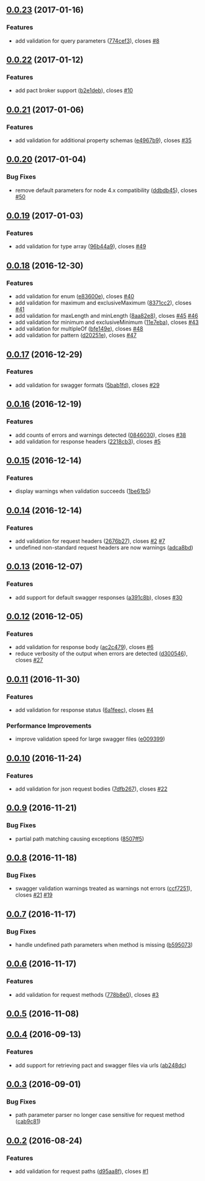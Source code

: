 <a name="0.0.23"></a>
## [0.0.23](https://bitbucket.org/atlassian/swagger-pact-validator/compare/0.0.22...v0.0.23) (2017-01-16)


### Features

* add validation for query parameters ([774cef3](https://bitbucket.org/atlassian/swagger-pact-validator/commits/774cef3)), closes [#8](https://bitbucket.org/atlassian/swagger-pact-validator/issue/8)



<a name="0.0.22"></a>
## [0.0.22](https://bitbucket.org/atlassian/swagger-pact-validator/compare/0.0.21...v0.0.22) (2017-01-12)


### Features

* add pact broker support ([b2e1deb](https://bitbucket.org/atlassian/swagger-pact-validator/commits/b2e1deb)), closes [#10](https://bitbucket.org/atlassian/swagger-pact-validator/issue/10)



<a name="0.0.21"></a>
## [0.0.21](https://bitbucket.org/atlassian/swagger-pact-validator/compare/0.0.20...v0.0.21) (2017-01-06)


### Features

* add validation for additional property schemas ([e4967b9](https://bitbucket.org/atlassian/swagger-pact-validator/commits/e4967b9)), closes [#35](https://bitbucket.org/atlassian/swagger-pact-validator/issue/35)



<a name="0.0.20"></a>
## [0.0.20](https://bitbucket.org/atlassian/swagger-pact-validator/compare/0.0.19...v0.0.20) (2017-01-04)


### Bug Fixes

* remove default parameters for node 4.x compatibility ([ddbdb45](https://bitbucket.org/atlassian/swagger-pact-validator/commits/ddbdb45)), closes [#50](https://bitbucket.org/atlassian/swagger-pact-validator/issue/50)



<a name="0.0.19"></a>
## [0.0.19](https://bitbucket.org/atlassian/swagger-pact-validator/compare/0.0.18...v0.0.19) (2017-01-03)


### Features

* add validation for type array ([96b44a9](https://bitbucket.org/atlassian/swagger-pact-validator/commits/96b44a9)), closes [#49](https://bitbucket.org/atlassian/swagger-pact-validator/issue/49)



<a name="0.0.18"></a>
## [0.0.18](https://bitbucket.org/atlassian/swagger-pact-validator/compare/0.0.17...v0.0.18) (2016-12-30)


### Features

* add validation for enum ([e83600e](https://bitbucket.org/atlassian/swagger-pact-validator/commits/e83600e)), closes [#40](https://bitbucket.org/atlassian/swagger-pact-validator/issue/40)
* add validation for maximum and exclusiveMaximum ([8371cc2](https://bitbucket.org/atlassian/swagger-pact-validator/commits/8371cc2)), closes [#41](https://bitbucket.org/atlassian/swagger-pact-validator/issue/41)
* add validation for maxLength and minLength ([8aa82e8](https://bitbucket.org/atlassian/swagger-pact-validator/commits/8aa82e8)), closes [#45](https://bitbucket.org/atlassian/swagger-pact-validator/issue/45) [#46](https://bitbucket.org/atlassian/swagger-pact-validator/issue/46)
* add validation for minimum and exclusiveMinimum ([11e7eba](https://bitbucket.org/atlassian/swagger-pact-validator/commits/11e7eba)), closes [#43](https://bitbucket.org/atlassian/swagger-pact-validator/issue/43)
* add validation for multipleOf ([bfe149e](https://bitbucket.org/atlassian/swagger-pact-validator/commits/bfe149e)), closes [#48](https://bitbucket.org/atlassian/swagger-pact-validator/issue/48)
* add validation for pattern ([d20251e](https://bitbucket.org/atlassian/swagger-pact-validator/commits/d20251e)), closes [#47](https://bitbucket.org/atlassian/swagger-pact-validator/issue/47)



<a name="0.0.17"></a>
## [0.0.17](https://bitbucket.org/atlassian/swagger-pact-validator/compare/0.0.16...v0.0.17) (2016-12-29)


### Features

* add validation for swagger formats ([5bab1fd](https://bitbucket.org/atlassian/swagger-pact-validator/commits/5bab1fd)), closes [#29](https://bitbucket.org/atlassian/swagger-pact-validator/issue/29)



<a name="0.0.16"></a>
## [0.0.16](https://bitbucket.org/atlassian/swagger-pact-validator/compare/0.0.15...v0.0.16) (2016-12-19)


### Features

* add counts of errors and warnings detected ([0846030](https://bitbucket.org/atlassian/swagger-pact-validator/commits/0846030)), closes [#38](https://bitbucket.org/atlassian/swagger-pact-validator/issue/38)
* add validation for response headers ([2218cb3](https://bitbucket.org/atlassian/swagger-pact-validator/commits/2218cb3)), closes [#5](https://bitbucket.org/atlassian/swagger-pact-validator/issue/5)



<a name="0.0.15"></a>
## [0.0.15](https://bitbucket.org/atlassian/swagger-pact-validator/compare/0.0.14...v0.0.15) (2016-12-14)


### Features

* display warnings when validation succeeds ([1be61b5](https://bitbucket.org/atlassian/swagger-pact-validator/commits/1be61b5))



<a name="0.0.14"></a>
## [0.0.14](https://bitbucket.org/atlassian/swagger-pact-validator/compare/0.0.13...v0.0.14) (2016-12-14)


### Features

* add validation for request headers ([2676b27](https://bitbucket.org/atlassian/swagger-pact-validator/commits/2676b27)), closes [#2](https://bitbucket.org/atlassian/swagger-pact-validator/issue/2) [#7](https://bitbucket.org/atlassian/swagger-pact-validator/issue/7)
* undefined non-standard request headers are now warnings ([adca8bd](https://bitbucket.org/atlassian/swagger-pact-validator/commits/adca8bd))



<a name="0.0.13"></a>
## [0.0.13](https://bitbucket.org/atlassian/swagger-pact-validator/compare/0.0.12...v0.0.13) (2016-12-07)


### Features

* add support for default swagger responses ([a391c8b](https://bitbucket.org/atlassian/swagger-pact-validator/commits/a391c8b)), closes [#30](https://bitbucket.org/atlassian/swagger-pact-validator/issue/30)



<a name="0.0.12"></a>
## [0.0.12](https://bitbucket.org/atlassian/swagger-pact-validator/compare/0.0.11...v0.0.12) (2016-12-05)


### Features

* add validation for response body ([ac2c479](https://bitbucket.org/atlassian/swagger-pact-validator/commits/ac2c479)), closes [#6](https://bitbucket.org/atlassian/swagger-pact-validator/issue/6)
* reduce verbosity of the output when errors are detected ([d300546](https://bitbucket.org/atlassian/swagger-pact-validator/commits/d300546)), closes [#27](https://bitbucket.org/atlassian/swagger-pact-validator/issue/27)



<a name="0.0.11"></a>
## [0.0.11](https://bitbucket.org/atlassian/swagger-pact-validator/compare/0.0.10...v0.0.11) (2016-11-30)


### Features

* add validation for response status ([6a1feec](https://bitbucket.org/atlassian/swagger-pact-validator/commits/6a1feec)), closes [#4](https://bitbucket.org/atlassian/swagger-pact-validator/issue/4)


### Performance Improvements

* improve validation speed for large swagger files ([e009399](https://bitbucket.org/atlassian/swagger-pact-validator/commits/e009399))



<a name="0.0.10"></a>
## [0.0.10](https://bitbucket.org/atlassian/swagger-pact-validator/compare/0.0.9...v0.0.10) (2016-11-24)


### Features

* add validation for json request bodies ([7dfb267](https://bitbucket.org/atlassian/swagger-pact-validator/commits/7dfb267)), closes [#22](https://bitbucket.org/atlassian/swagger-pact-validator/issue/22)



<a name="0.0.9"></a>
## [0.0.9](https://bitbucket.org/atlassian/swagger-pact-validator/compare/0.0.8...v0.0.9) (2016-11-21)


### Bug Fixes

* partial path matching causing exceptions ([8507ff5](https://bitbucket.org/atlassian/swagger-pact-validator/commits/8507ff5))



<a name="0.0.8"></a>
## [0.0.8](https://bitbucket.org/atlassian/swagger-pact-validator/compare/0.0.7...v0.0.8) (2016-11-18)


### Bug Fixes

* swagger validation warnings treated as warnings not errors ([ccf7251](https://bitbucket.org/atlassian/swagger-pact-validator/commits/ccf7251)), closes [#21](https://bitbucket.org/atlassian/swagger-pact-validator/issue/21) [#19](https://bitbucket.org/atlassian/swagger-pact-validator/issue/19)



<a name="0.0.7"></a>
## [0.0.7](https://bitbucket.org/atlassian/swagger-pact-validator/compare/0.0.6...v0.0.7) (2016-11-17)


### Bug Fixes

* handle undefined path parameters when method is missing ([b595073](https://bitbucket.org/atlassian/swagger-pact-validator/commits/b595073))



<a name="0.0.6"></a>
## [0.0.6](https://bitbucket.org/atlassian/swagger-pact-validator/compare/0.0.5...v0.0.6) (2016-11-17)


### Features

* add validation for request methods ([778b8e0](https://bitbucket.org/atlassian/swagger-pact-validator/commits/778b8e0)), closes [#3](https://bitbucket.org/atlassian/swagger-pact-validator/issue/3)



<a name="0.0.5"></a>
## [0.0.5](https://bitbucket.org/atlassian/swagger-pact-validator/compare/0.0.4...v0.0.5) (2016-11-08)



<a name="0.0.4"></a>
## [0.0.4](https://bitbucket.org/atlassian/swagger-pact-validator/compare/0.0.3...v0.0.4) (2016-09-13)


### Features

* add support for retrieving pact and swagger files via urls ([ab248dc](https://bitbucket.org/atlassian/swagger-pact-validator/commits/ab248dc))



<a name="0.0.3"></a>
## [0.0.3](https://bitbucket.org/atlassian/swagger-pact-validator/compare/0.0.2...v0.0.3) (2016-09-01)


### Bug Fixes

* path parameter parser no longer case sensitive for request method ([cab9c81](https://bitbucket.org/atlassian/swagger-pact-validator/commits/cab9c81))



<a name="0.0.2"></a>
## [0.0.2](https://bitbucket.org/atlassian/swagger-pact-validator/compare/0.0.1...v0.0.2) (2016-08-24)


### Features

* add validation for request paths ([d95aa8f](https://bitbucket.org/atlassian/swagger-pact-validator/commits/d95aa8f)), closes [#1](https://bitbucket.org/atlassian/swagger-pact-validator/issue/1)



